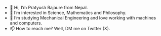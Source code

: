 - 👋 Hi, I’m Pratyush Rajaure from Nepal.
- 👀 I’m interested in Science, Mathematics and Philosophy.
- 🌱 I’m studying Mechanical Engineering and love working with machines and computers. 
- 📫 How to reach me? Well, DM me on Twitter (X).

<!---
pratyushrajaure/pratyushrajaure is a ✨ special ✨ repository because its `README.md` (this file) appears on your GitHub profile.
You can click the Preview link to take a look at your changes.
--->

